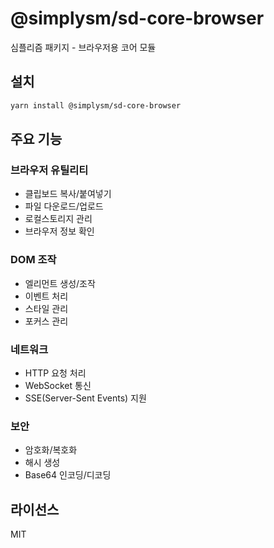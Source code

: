 # @simplysm/sd-core-browser

심플리즘 패키지 - 브라우저용 코어 모듈

## 설치

```bash
yarn install @simplysm/sd-core-browser
```

## 주요 기능

### 브라우저 유틸리티

- 클립보드 복사/붙여넣기
- 파일 다운로드/업로드
- 로컬스토리지 관리
- 브라우저 정보 확인

### DOM 조작

- 엘리먼트 생성/조작
- 이벤트 처리
- 스타일 관리
- 포커스 관리

### 네트워크

- HTTP 요청 처리
- WebSocket 통신
- SSE(Server-Sent Events) 지원

### 보안

- 암호화/복호화
- 해시 생성
- Base64 인코딩/디코딩

## 라이선스

MIT

